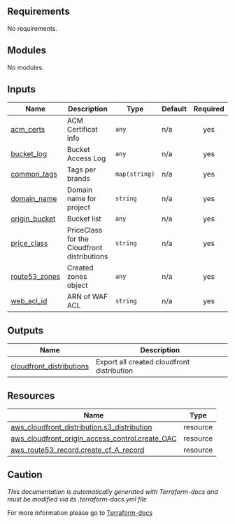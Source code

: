 <!-- BEGIN_TF_DOCS -->

## Requirements

No requirements.
## Modules

No modules.
## Inputs

| Name | Description | Type | Default | Required |
|------|-------------|------|---------|:--------:|
| <a name="input_acm_certs"></a> [acm\_certs](#input\_acm\_certs) | ACM Certificat info | `any` | n/a | yes |
| <a name="input_bucket_log"></a> [bucket\_log](#input\_bucket\_log) | Bucket Access Log | `any` | n/a | yes |
| <a name="input_common_tags"></a> [common\_tags](#input\_common\_tags) | Tags per brands | `map(string)` | n/a | yes |
| <a name="input_domain_name"></a> [domain\_name](#input\_domain\_name) | Domain name for project | `string` | n/a | yes |
| <a name="input_origin_bucket"></a> [origin\_bucket](#input\_origin\_bucket) | Bucket list | `any` | n/a | yes |
| <a name="input_price_class"></a> [price\_class](#input\_price\_class) | PriceClass for the Cloudfront distributions | `string` | n/a | yes |
| <a name="input_route53_zones"></a> [route53\_zones](#input\_route53\_zones) | Created zones object | `any` | n/a | yes |
| <a name="input_web_acl_id"></a> [web\_acl\_id](#input\_web\_acl\_id) | ARN of WAF ACL | `string` | n/a | yes |
## Outputs

| Name | Description |
|------|-------------|
| <a name="output_cloudfront_distributions"></a> [cloudfront\_distributions](#output\_cloudfront\_distributions) | Export all created cloudfront distribution |
## Resources

| Name | Type |
|------|------|
| [aws_cloudfront_distribution.s3_distribution](https://registry.terraform.io/providers/hashicorp/aws/latest/docs/resources/cloudfront_distribution) | resource |
| [aws_cloudfront_origin_access_control.create_OAC](https://registry.terraform.io/providers/hashicorp/aws/latest/docs/resources/cloudfront_origin_access_control) | resource |
| [aws_route53_record.create_cf_A_record](https://registry.terraform.io/providers/hashicorp/aws/latest/docs/resources/route53_record) | resource |

## Caution

*This documentation is automatically generated with Terraform-docs and must be modified via its .terraform-docs.yml file*

For more information please go to [Terraform-docs](https://terraform-docs.io)
<!-- END_TF_DOCS -->